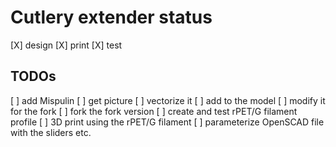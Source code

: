 # Cutlery extender status

[X] design
[X] print
[X] test

## TODOs

[ ] add Mispulin
    [ ] get picture
    [ ] vectorize it
    [ ] add to the model
[ ] modify it for the fork
[ ] fork the fork version
[ ] create and test rPET/G filament profile
[ ] 3D print using the rPET/G filament
[ ] parameterize OpenSCAD file with the sliders etc.
